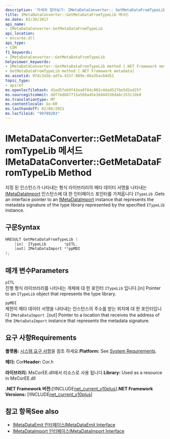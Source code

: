 ```yaml
---
description: '자세히 알아보기: IMetaDataConverter:: GetMetaDataFromTypeLib 메서드'
title: IMetaDataConverter::GetMetaDataFromTypeLib 메서드
ms.date: 03/30/2017
api_name:
- IMetaDataConverter.GetMetaDataFromTypeLib
api_location:
- mscoree.dll
api_type:
- COM
f1_keywords:
- IMetaDataConverter::GetMetaDataFromTypeLib
helpviewer_keywords:
- IMetaDataConverter::GetMetaDataFromTypeLib method [.NET Framework metadata]
- GetMetaDataFromTypeLib method [.NET Framework metadata]
ms.assetid: 97dc3a56-adfa-431f-889e-06a35ac84d51
topic_type:
- apiref
ms.openlocfilehash: d1ed5feb9f42ea0f8dc802c4dad527be5d2ed25f
ms.sourcegitcommit: ddf7edb67715a5b9a45e3dd44536dabc153c1de0
ms.translationtype: MT
ms.contentlocale: ko-KR
ms.lasthandoff: 02/06/2021
ms.locfileid: "99789283"
---
```

# <a name="imetadataconvertergetmetadatafromtypelib-method"></a><span data-ttu-id="838cd-103">IMetaDataConverter::GetMetaDataFromTypeLib 메서드</span><span class="sxs-lookup"><span data-stu-id="838cd-103">IMetaDataConverter::GetMetaDataFromTypeLib Method</span></span>

<span data-ttu-id="838cd-104">지정 된 인스턴스가 나타내는 형식 라이브러리의 메타 데이터 서명을 나타내는 [IMetaDataImport](imetadataimport-interface.md) 인스턴스에 대 한 인터페이스 포인터를 가져옵니다 `ITypeLib` .</span><span class="sxs-lookup"><span data-stu-id="838cd-104">Gets an interface pointer to an [IMetaDataImport](imetadataimport-interface.md) instance that represents the metadata signature of the type library represented by the specified `ITypeLib` instance.</span></span>  
  
## <a name="syntax"></a><span data-ttu-id="838cd-105">구문</span><span class="sxs-lookup"><span data-stu-id="838cd-105">Syntax</span></span>  
  
```cpp  
HRESULT GetMetaDataFromTypeLib (  
    [in]  ITypeLib        *pITL,
    [out] IMetaDataImport **ppMDI  
);  
```  
  
## <a name="parameters"></a><span data-ttu-id="838cd-106">매개 변수</span><span class="sxs-lookup"><span data-stu-id="838cd-106">Parameters</span></span>  

 `pITL`  
 <span data-ttu-id="838cd-107">진행 형식 라이브러리를 나타내는 개체에 대 한 포인터 `ITypeLib` 입니다.</span><span class="sxs-lookup"><span data-stu-id="838cd-107">[in] Pointer to an `ITypeLib` object that represents the type library.</span></span>  
  
 `ppMDI`  
 <span data-ttu-id="838cd-108">제한이 메타 데이터 서명을 나타내는 인스턴스의 주소를 받는 위치에 대 한 포인터입니다 `IMetaDataImport` .</span><span class="sxs-lookup"><span data-stu-id="838cd-108">[out] Pointer to a location that receives the address of the `IMetaDataImport` instance that represents the metadata signature.</span></span>  
  
## <a name="requirements"></a><span data-ttu-id="838cd-109">요구 사항</span><span class="sxs-lookup"><span data-stu-id="838cd-109">Requirements</span></span>  

 <span data-ttu-id="838cd-110">**플랫폼:** [시스템 요구 사항](../../get-started/system-requirements.md)을 참조 하세요.</span><span class="sxs-lookup"><span data-stu-id="838cd-110">**Platform:** See [System Requirements](../../get-started/system-requirements.md).</span></span>  
  
 <span data-ttu-id="838cd-111">**헤더:** Cor</span><span class="sxs-lookup"><span data-stu-id="838cd-111">**Header:** Cor.h</span></span>  
  
 <span data-ttu-id="838cd-112">**라이브러리:** MsCorEE.dll에서 리소스로 사용 됩니다.</span><span class="sxs-lookup"><span data-stu-id="838cd-112">**Library:** Used as a resource in MsCorEE.dll</span></span>  
  
 <span data-ttu-id="838cd-113">**.NET Framework 버전:**[!INCLUDE[net_current_v10plus](../../../../includes/net-current-v10plus-md.md)]</span><span class="sxs-lookup"><span data-stu-id="838cd-113">**.NET Framework Versions:** [!INCLUDE[net_current_v10plus](../../../../includes/net-current-v10plus-md.md)]</span></span>  
  
## <a name="see-also"></a><span data-ttu-id="838cd-114">참고 항목</span><span class="sxs-lookup"><span data-stu-id="838cd-114">See also</span></span>

- [<span data-ttu-id="838cd-115">IMetaDataEmit 인터페이스</span><span class="sxs-lookup"><span data-stu-id="838cd-115">IMetaDataEmit Interface</span></span>](imetadataemit-interface.md)
- [<span data-ttu-id="838cd-116">IMetaDataImport 인터페이스</span><span class="sxs-lookup"><span data-stu-id="838cd-116">IMetaDataImport Interface</span></span>](imetadataimport-interface.md)
